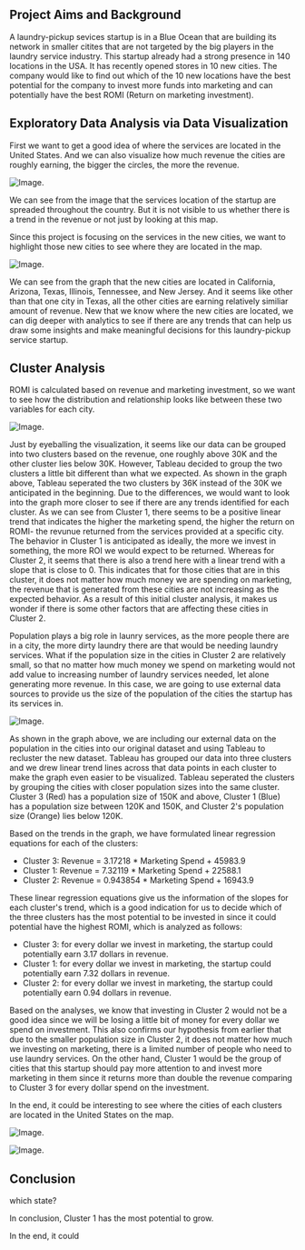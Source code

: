 ## **Project Aims and Background**
A laundry-pickup sevices startup is in a Blue Ocean that are building its network in smaller citites that are not targeted by the big players in the laundry service industry. This startup already had a strong presence in 140 locations in the USA. It has recently opened stores in 10 new cities. The company would like to find out which of the 10 new locations have the best potential for the company to invest more funds into marketing and can potentially have the best ROMI (Return on marketing investment).

## **Exploratory Data Analysis via Data Visualization**
First we want to get a good idea of where the services are located in the United States. And we can also visualize how much revenue the cities are roughly earning, the bigger the circles, the more the revenue.

![Image](https://raw.githubusercontent.com/claire-cheng/Laundry-Pickup-Marketing-Strategy/master/Service%20locations.png).

We can see from the image that the services location of the startup are spreaded throughout the country. But it is not visible to us whether there is a trend in the revenue or not just by looking at this map.

Since this project is focusing on the services in the new cities, we want to highlight those new cities to see where they are located in the map.

![Image](https://raw.githubusercontent.com/claire-cheng/Laundry-Pickup-Marketing-Strategy/master/New%20cities%20locations.png).

We can see from the graph that the new cities are located in California, Arizona, Texas, Illinois, Tennessee, and New Jersey. And it seems like other than that one city in Texas, all the other cities are earning relatively similiar amount of revenue.
New that we know where the new cities are located, we can dig deeper with analytics to see if there are any trends that can help us draw some insights and make meaningful decisions for this laundry-pickup service startup.

## **Cluster Analysis**
ROMI is calculated based on revenue and marketing investment, so we want to see how the distribution and relationship looks like between these two variables for each city. 

![Image](https://raw.githubusercontent.com/claire-cheng/Laundry-Pickup-Marketing-Strategy/master/Clustering%20without%20population.png).

Just by eyeballing the visualization, it seems like our data can be grouped into two clusters based on the revenue, one roughly above 30K and the other cluster lies below 30K. However, Tableau decided to group the two clusters a little bit different than what we expected. As shown in the graph above, Tableau seperated the two clusters by 36K instead of the 30K we anticipated in the beginning. Due to the differences, we would want to look into the graph more closer to see if there are any trends identified for each cluster. As we can see from Cluster 1, there seems to be a positive linear trend that indicates the higher the marketing spend, the higher the return on ROMI- the revunue returned from the services provided at a specific city. The behavior in Cluster 1 is anticipated as ideally, the more we invest in something, the more ROI we would expect to be returned. Whereas for Cluster 2, it seems that there is also a trend here with a linear trend with a slope that is close to 0. This indicates that for those cities that are in this cluster, it does not matter how much money we are spending on marketing, the revenue that is generated from these cities are not increasing as the expected behavior. As a result of this initial cluster analysis, it makes us wonder if there is some other factors that are affecting these cities in Cluster 2. 

Population plays a big role in launry services, as the more people there are in a city, the more dirty laundry there are that would be needing laundry services. What if the population size in the cities in Cluster 2 are relatively small, so that no matter how much money we spend on marketing would not add value to increasing number of laundry services needed, let alone generating more revenue. In this case, we are going to use external data sources to provide us the size of the population of the cities the startup has its services in. 

![Image](https://raw.githubusercontent.com/claire-cheng/Laundry-Pickup-Marketing-Strategy/master/Clustering%20with%20population.png).

As shown in the graph above, we are including our external data on the population in the cities into our original dataset and using Tableau to recluster the new dataset. Tableau has grouped our data into three clusters and we drew linear trend lines across that data points in each cluster to make the graph even easier to be visualized. Tableau seperated the clusters by grouping the cities with closer population sizes into the same cluster. Cluster 3 (Red) has a population size of 150K and above, Cluster 1 (Blue) has a population size between 120K and 150K, and Cluster 2's population size (Orange) lies below 120K. 

Based on the trends in the graph, we have formulated linear regression equations for each of the clusters:
 - Cluster 3: Revenue = 3.17218 * Marketing Spend + 45983.9
 - Cluster 1: Revenue = 7.32119 * Marketing Spend + 22588.1
 - Cluster 2: Revenue = 0.943854 * Marketing Spend + 16943.9

These linear regression equations give us the information of the slopes for each cluster's trend, which is a good indication for us to decide which of the three clusters has the most potential to be invested in since it could potential have the highest ROMI, which is analyzed as follows:
 - Cluster 3: for every dollar we invest in marketing, the startup could potentially earn 3.17 dollars in revenue.
 - Cluster 1: for every dollar we invest in marketing, the startup could potentially earn 7.32 dollars in revenue.
 - Cluster 2: for every dollar we invest in marketing, the startup could potentially earn 0.94 dollars in revenue.

Based on the analyses, we know that investing in Cluster 2 would not be a good idea since we will be losing a little bit of money for every dollar we spend on investment. This also confirms our hypothesis from earlier that due to the smaller population size in Cluster 2, it does not matter how much we investing on marketing, there is a limited number of people who need to use laundry services. On the other hand, Cluster 1 would be the group of cities that this startup should pay more attention to and invest more marketing in them since it returns more than double the revenue comparing to Cluster 3 for every dollar spend on the investment. 

In the end, it could be interesting to see where the cities of each clusters are located in the United States on the map.

![Image](https://raw.githubusercontent.com/claire-cheng/Laundry-Pickup-Marketing-Strategy/master/Location%20of%20the%20clusters.png).

![Image](https://raw.githubusercontent.com/claire-cheng/Laundry-Pickup-Marketing-Strategy/master/Location%20of%20the%20clusters.png).

## **Conclusion**

which state?

In conclusion, Cluster 1 has the most potential to grow. 

In the end, it could 
